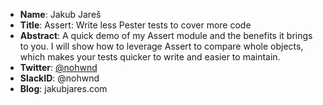 * **Name**: Jakub Jareš
* **Title**: Assert: Write less Pester tests to cover more code
* **Abstract**: A quick demo of my Assert module and the benefits it brings to you. I will show how to leverage Assert to compare whole objects, which makes your tests quicker to write and easier to maintain.
* **Twitter**: [@nohwnd](https://twitter.com/nohwnd)
* **SlackID**: @nohwnd
* **Blog**: jakubjares.com

